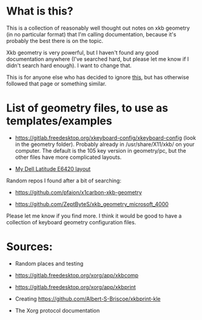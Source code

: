 # What is this?

This is a collection of reasonably well thought out notes on xkb geometry (in no particular format) that I'm calling documentation, because it's probably the best there is on the topic.

Xkb geometry is very powerful, but I haven't found any good documentation anywhere (I've searched hard, but please let me know if I didn't search hard enough).
I want to change that.

This is for anyone else who has decided to ignore [this](https://wiki.archlinux.org/title/X_keyboard_extension#xkb_geometry), but has otherwise followed that page or something similar.

# List of geometry files, to use as templates/examples

- https://gitlab.freedesktop.org/xkeyboard-config/xkeyboard-config (look in the geometry folder). Probably already in /usr/share/X11/xkb/ on your computer.
The default is the 105 key version in geometry/pc, but the other files have more complicated layouts.

- [My Dell Latitude E6420 layout](examples/geometry.xkb)

Random repos I found after a bit of searching:

- https://github.com/pfaion/x1carbon-xkb-geometry

- https://github.com/ZeptByteS/xkb_geometry_microsoft_4000

Please let me know if you find more.
I think it would be good to have a collection of keyboard geometry configuration files.


# Sources:

- Random places and testing

- https://gitlab.freedesktop.org/xorg/app/xkbcomp

- https://gitlab.freedesktop.org/xorg/app/xkbprint

- Creating https://github.com/Albert-S-Briscoe/xkbprint-kle

- The Xorg protocol documentation
